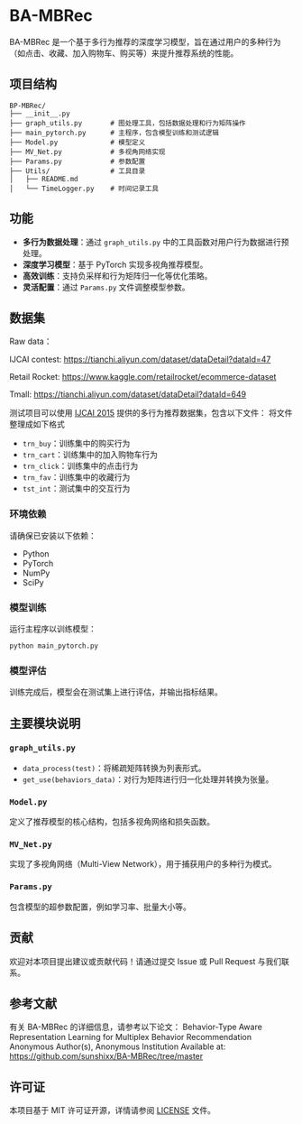 # BA-MBRec

BA-MBRec 是一个基于多行为推荐的深度学习模型，旨在通过用户的多种行为（如点击、收藏、加入购物车、购买等）来提升推荐系统的性能。

## 项目结构

```
BP-MBRec/
├── __init__.py
├── graph_utils.py       # 图处理工具，包括数据处理和行为矩阵操作
├── main_pytorch.py      # 主程序，包含模型训练和测试逻辑
├── Model.py             # 模型定义
├── MV_Net.py            # 多视角网络实现
├── Params.py            # 参数配置
├── Utils/               # 工具目录
│   ├── README.md
│   └── TimeLogger.py    # 时间记录工具
```

## 功能

- **多行为数据处理**：通过 `graph_utils.py` 中的工具函数对用户行为数据进行预处理。
- **深度学习模型**：基于 PyTorch 实现多视角推荐模型。
- **高效训练**：支持负采样和行为矩阵归一化等优化策略。
- **灵活配置**：通过 `Params.py` 文件调整模型参数。

## 数据集
Raw data：

IJCAI contest: https://tianchi.aliyun.com/dataset/dataDetail?dataId=47

Retail Rocket: https://www.kaggle.com/retailrocket/ecommerce-dataset

Tmall: https://tianchi.aliyun.com/dataset/dataDetail?dataId=649

测试项目可以使用 [IJCAI 2015](https://www.ijcai.org/) 提供的多行为推荐数据集，包含以下文件：
将文件整理成如下格式
- `trn_buy`：训练集中的购买行为
- `trn_cart`：训练集中的加入购物车行为
- `trn_click`：训练集中的点击行为
- `trn_fav`：训练集中的收藏行为
- `tst_int`：测试集中的交互行为
### 环境依赖

请确保已安装以下依赖：

- Python
- PyTorch
- NumPy
- SciPy


### 模型训练

运行主程序以训练模型：

```bash
python main_pytorch.py
```

### 模型评估

训练完成后，模型会在测试集上进行评估，并输出指标结果。

## 主要模块说明

### `graph_utils.py`

- `data_process(test)`：将稀疏矩阵转换为列表形式。
- `get_use(behaviors_data)`：对行为矩阵进行归一化处理并转换为张量。

### `Model.py`

定义了推荐模型的核心结构，包括多视角网络和损失函数。

### `MV_Net.py`

实现了多视角网络（Multi-View Network），用于捕获用户的多种行为模式。

### `Params.py`

包含模型的超参数配置，例如学习率、批量大小等。

## 贡献

欢迎对本项目提出建议或贡献代码！请通过提交 Issue 或 Pull Request 与我们联系。

## 参考文献
有关 BA-MBRec 的详细信息，请参考以下论文：
Behavior-Type Aware Representation Learning for Multiplex Behavior Recommendation
Anonymous Author(s), Anonymous Institution
Available at: https://github.com/sunshixx/BA-MBRec/tree/master 

## 许可证

本项目基于 MIT 许可证开源，详情请参阅 [LICENSE](LICENSE) 文件。
